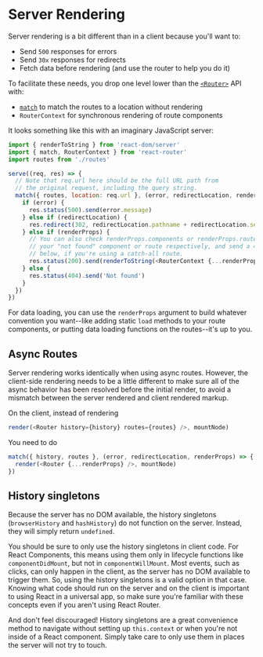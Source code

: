 # Server Rendering

Server rendering is a bit different than in a client because you'll want to:

- Send `500` responses for errors
- Send `30x` responses for redirects
- Fetch data before rendering (and use the router to help you do it)

To facilitate these needs, you drop one level lower than the [`<Router>`](/docs/API.md#Router) API with:  

- [`match`](/docs/API.md#match-routes-location-history-options--cb) to match the routes to a location without rendering
- `RouterContext` for synchronous rendering of route components

It looks something like this with an imaginary JavaScript server:

```js
import { renderToString } from 'react-dom/server'
import { match, RouterContext } from 'react-router'
import routes from './routes'

serve((req, res) => {
  // Note that req.url here should be the full URL path from
  // the original request, including the query string.
  match({ routes, location: req.url }, (error, redirectLocation, renderProps) => {
    if (error) {
      res.status(500).send(error.message)
    } else if (redirectLocation) {
      res.redirect(302, redirectLocation.pathname + redirectLocation.search)
    } else if (renderProps) {
      // You can also check renderProps.components or renderProps.routes for
      // your "not found" component or route respectively, and send a 404 as
      // below, if you're using a catch-all route.
      res.status(200).send(renderToString(<RouterContext {...renderProps} />))
    } else {
      res.status(404).send('Not found')
    }
  })
})
```

For data loading, you can use the `renderProps` argument to build whatever convention you want--like adding static `load` methods to your route components, or putting data loading functions on the routes--it's up to you.

## Async Routes

Server rendering works identically when using async routes. However, the client-side rendering needs to be a little different to make sure all of the async behavior has been resolved before the initial render, to avoid a mismatch between the server rendered and client rendered markup.

On the client, instead of rendering

```js
render(<Router history={history} routes={routes} />, mountNode)
```

You need to do

```js
match({ history, routes }, (error, redirectLocation, renderProps) => {
  render(<Router {...renderProps} />, mountNode)
})
```

## History singletons

Because the server has no DOM available, the history singletons (`browserHistory` and `hashHistory`) do not function on the server. Instead, they will simply return `undefined`.

You should be sure to only use the history singletons in client code. For React Components, this means using them only in lifecycle functions like `componentDidMount`, but not in `componentWillMount`. Most events, such as clicks, can only happen in the client, as the server has no DOM available to trigger them. So, using the history singletons is a valid option in that case. Knowing what code should run on the server and on the client is important to using React in a universal app, so make sure you're familiar with these concepts even if you aren't using React Router.

And don't feel discouraged! History singletons are a great convenience method to navigate without setting up `this.context` or when you're not inside of a React component. Simply take care to only use them in places the server will not try to touch.
